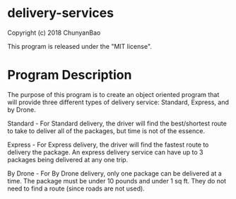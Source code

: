 # delivery-services

Copyright (c) 2018 ChunyanBao

This program is released under the "MIT license".

# Program Description

The purpose of this program is to create an object oriented program that will provide 
three different types of delivery service: Standard, Express, and by Drone.

Standard - For Standard delivery, the driver will find the best/shortest route to take to deliver
           all of the packages, but time is not of the essence.
           
Express - For Express delivery, the driver will find the fastest route to delivery the package. An express
          delivery service can have up to 3 packages being delivered at any one trip.
          
By Drone - For By Drone delivery, only one package can be delivered at a time. The 
           package must be under 10 pounds and under 1 sq ft. They do not need to find a
           route (since roads are not used).
          
